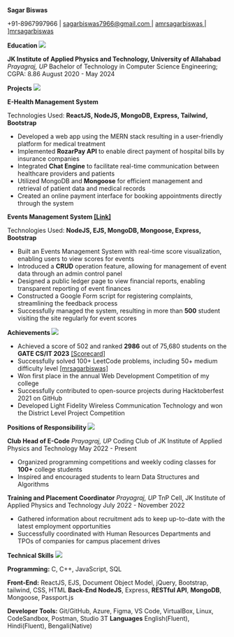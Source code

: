 **Sagar Biswas**

+91-8967997966 | [sagarbiswas7966@gmail.com ](mailto:sagarbiswas7966@gmail.com)| [amrsagarbiswas ](https://github.com/mrsagarbiswas)| [\]mrsagarbiswas](https://www.linkedin.com/in/mrsagarbiswas)

**Education ![](Aspose.Words.1d50ad39-78e6-42be-9afa-8a4b06d80b0e.001.png)**

**JK Institute of Applied Physics and Technology, University of Allahabad** *Prayagraj, UP* Bachelor of Technology in Computer Science Engineering; CGPA: 8.86 August 2020 - May 2024

**Projects ![](Aspose.Words.1d50ad39-78e6-42be-9afa-8a4b06d80b0e.002.png)**

**E-Health Management System**

Technologies Used: **ReactJS, NodeJS, MongoDB, Express, Tailwind, Bootstrap**

- Developed a web app using the MERN stack resulting in a user-friendly platform for medical treatment
- Implemented **RozarPay API** to enable direct payment of hospital bills by insurance companies
- Integrated **Chat Engine** to facilitate real-time communication between healthcare providers and patients
- Utilized MongoDB and **Mongoose** for efficient management and retrieval of patient data and medical records
- Created an online payment interface for booking appointments directly through the system

**Events Management System [\[Link\]](https://avirbhav.space)**

Technologies Used: **NodeJS, EJS, MongoDB, Mongoose, Express, Bootstrap**

- Built an Events Management System with real-time score visualization, enabling users to view scores for events
- Introduced a **CRUD** operation feature, allowing for management of event data through an admin control panel
- Designed a public ledger page to view financial reports, enabling transparent reporting of event finances
- Constructed a Google Form script for registering complaints, streamlining the feedback process
- Successfully managed the system, resulting in more than **500** student visiting the site regularly for event scores

**Achievements ![](Aspose.Words.1d50ad39-78e6-42be-9afa-8a4b06d80b0e.003.png)**

- Achieved a score of 502 and ranked **2986** out of 75,680 students on the **GATE CS/IT 2023** [\[Scorecard\]](https://drive.google.com/drive/u/0/folders/1ZmrWxmVjBxEDk1QjN7MCxcrJpF9R4zCt)
- Successfully solved 100+ LeetCode problems, including 50+ medium difficulty level [\[mrsagarbiswas\]](https://leetcode.com/MrSagarBiswas/)
- Won first place in the annual Web Development Competition of my college
- Successfully contributed to open-source projects during Hacktoberfest 2021 on GitHub
- Developed Light Fidelity Wireless Communication Technology and won the District Level Project Competition

**Positions of Responsibility ![](Aspose.Words.1d50ad39-78e6-42be-9afa-8a4b06d80b0e.004.png)**

**Club Head of E-Code** *Prayagraj, UP* Coding Club of JK Institute of Applied Physics and Technology May 2022 - Present

- Organized programming competitions and weekly coding classes for **100+** college students
- Inspired and encouraged students to learn Data Structures and Algorithms

**Training and Placement Coordinator** *Prayagraj, UP* TnP Cell, JK Institute of Applied Physics and Technology July 2022 - November 2022

- Gathered information about recruitment ads to keep up-to-date with the latest employment opportunities
- Successfully coordinated with Human Resources Departments and TPOs of companies for campus placement drives

**Technical Skills ![](Aspose.Words.1d50ad39-78e6-42be-9afa-8a4b06d80b0e.005.png)**

**Programming:** C, C++, JavaScript, SQL

**Front-End:** ReactJS, EJS, Document Object Model, jQuery, Bootstrap, tailwind, CSS, HTML **Back-End NodeJS**, Express, **RESTful API**, **MongoDB**, Mongoose, Passport.js

**Developer Tools:** Git/GitHub, Azure, Figma, VS Code, VirtualBox, Linux, CodeSandbox, Postman, Studio 3T **Languages** English(Fluent), Hindi(Fluent), Bengali(Native)

